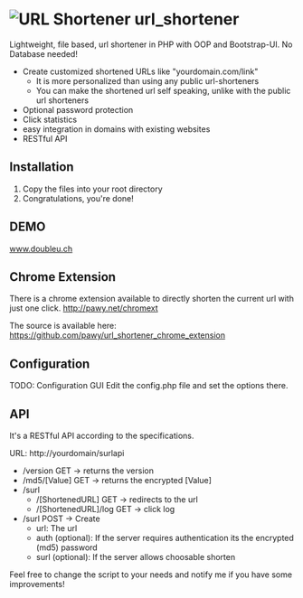 ![URL Shortener](https://raw.github.com/pawy/icons/master/sUrl_icons/1_Desktop_Icons/icon_048.png "URL Shortener") url_shortener
=============

Lightweight, file based, url shortener in PHP with OOP and Bootstrap-UI. No Database needed!

- Create customized shortened URLs like "yourdomain.com/link"
  - It is more personalized than using any public url-shorteners
  - You can make the shortened url self speaking, unlike with the public url shorteners
- Optional password protection
- Click statistics
- easy integration in domains with existing websites
- RESTful API

Installation
------------
1. Copy the files into your root directory
2. Congratulations, you're done!

DEMO
----

www.doubleu.ch

Chrome Extension
----------------

There is a chrome extension available to directly shorten the current url with just one click.
http://pawy.net/chromext

The source is available here: https://github.com/pawy/url_shortener_chrome_extension

Configuration
-------------

TODO: Configuration GUI
Edit the config.php file and set the options there.

API
--------

It's a RESTful API according to the specifications.

URL: http://yourdomain/surlapi
- /version GET -> returns the version
- /md5/[Value] GET -> returns the encrypted [Value]
- /surl
  - /[ShortenedURL] GET -> redirects to the url
  - /[ShortenedURL]/log GET -> click log
- /surl POST -> Create
  - url: The url
  - auth (optional): If the server requires authentication its the encrypted (md5) password
  - surl (optional): If the server allows choosable shorten


Feel free to change the script to your needs and notify me if you have some improvements!
